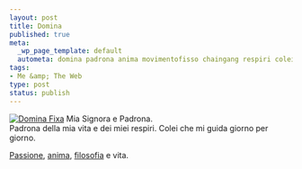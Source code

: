 ```yaml
--- 
layout: post
title: Domina
published: true
meta: 
  _wp_page_template: default
  autometa: domina padrona anima movimentofisso chaingang respiri colei signora
tags: 
- Me &amp; The Web
type: post
status: publish
---
```

[![Domina Fixa](http://www.lastknight.com/download/domina.thumbnail.jpg)](http://www.lastknight.com//download/domina.jpg)
Mia Signora e Padrona.  
Padrona della mia vita e dei miei respiri.  Colei che mi guida giorno per giorno.  

  
[Passione](http://www.movimentofisso.it), [anima](http://www.chaingang.org), [filosofia](http://www.criticalmass.it) e vita. 
